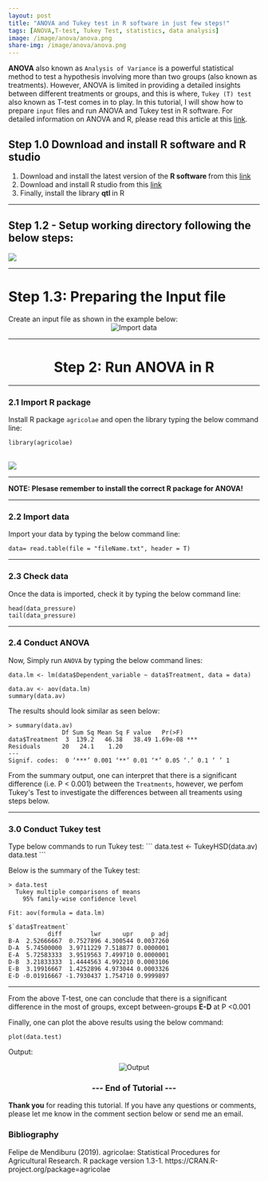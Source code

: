 ```yaml
---
layout: post
title: "ANOVA and Tukey test in R software in just few steps!"
tags: [ANOVA,T-test, Tukey Test, statistics, data analysis]
image: /image/anova/anova.png
share-img: /image/anova/anova.png
---
```


__ANOVA__ also known as `Analysis of Variance` is a powerful statistical method to test a hypothesis involving more than two groups (also known as treatments). However, ANOVA is limited in providing a detailed insights between different treatments or groups, and this is where, `Tukey (T) test` also known as T-test comes in to play. In this tutorial, I will show how to prepare `input` files and run ANOVA and Tukey test in R software. For detailed information on ANOVA and R, please read this article at this 
<a href="https://rpubs.com/aaronsc32/anova-compare-more-than-two-groups">link</a>. 

<div id="amzn-assoc-ad-5aa4eae4-a805-4a28-b0fc-de63cef0ce9d"></div><script async src="//z-na.amazon-adsystem.com/widgets/onejs?MarketPlace=US&adInstanceId=5aa4eae4-a805-4a28-b0fc-de63cef0ce9d"></script>

<h2> Step 1.0 Download and install R software and R studio </h2>

<ol>
  <li> Download and install the latest version of the <strong> R software </strong> from this
    <a href="https://cran.r-project.org/mirrors.html"> link </a> </li>
  <li> Download and install R studio from this <a href="https://www.rstudio.com/products/rstudio/download">link</a></li>
  <li> Finally, install the library <strong> qtl </strong> in R </li>
</ol>


<hr>

<h2> Step 1.2 - Setup working directory following the below steps: </h2>
<img src="/image/cim/setupdir.gif">

<hr>

<h1> Step 1.3: Preparing the Input file </h1>
Create an input file as shown in the example below:
<center><img src="/image/anova/input1.JPG" alt="Import data"></center>

<hr>

<center><h1> Step 2: Run ANOVA in R</h1></center>
<hr>
<h3> 2.1 Import R package </h3>

Install R package `agricolae` and open the library typing the below command line:
```
library(agricolae)
```
<br>

<img src="/image/cim/installlibrary.gif">

<hr>

__NOTE: Plesase remember to install the correct R package for ANOVA!__

  
<hr>
<h3> 2.2 Import data </h3>

Import your data by typing the below command line:
```
data= read.table(file = "fileName.txt", header = T)
```

<hr>
<h3> 2.3 Check data </h3>

Once the data is imported, check it by typing the below command line:
```
head(data_pressure)
tail(data_pressure)
```

<hr>
  
<h3> 2.4 Conduct ANOVA </h3>

Now, Simply run `ANOVA` by typing the below command lines:
```
data.lm <- lm(data$Dependent_variable ~ data$Treatment, data = data)

data.av <- aov(data.lm)
summary(data.av)
```

The results should look similar as seen below:
```
> summary(data.av)
               Df Sum Sq Mean Sq F value   Pr(>F)    
data$Treatment  3  139.2   46.38   38.49 1.69e-08 ***
Residuals      20   24.1    1.20                     
---
Signif. codes:  0 ‘***’ 0.001 ‘**’ 0.01 ‘*’ 0.05 ‘.’ 0.1 ‘ ’ 1
```

From the summary output, one can interpret that there is a significant difference (i.e. P < 0.001) between the `Treatments`, however, we perfom Tukey's Test to investigate the differences between all treaments using steps below.

  
<hr>
<h3> 3.0 Conduct Tukey test </h3>
Type below commands to run Tukey test:
```
data.test <- TukeyHSD(data.av)
data.test
```

Below is the summary of the Tukey test:
```
> data.test
  Tukey multiple comparisons of means
    95% family-wise confidence level

Fit: aov(formula = data.lm)

$`data$Treatment`
           diff        lwr      upr     p adj
B-A  2.52666667  0.7527896 4.300544 0.0037260
D-A  5.74500000  3.9711229 7.518877 0.0000001
E-A  5.72583333  3.9519563 7.499710 0.0000001
D-B  3.21833333  1.4444563 4.992210 0.0003106
E-B  3.19916667  1.4252896 4.973044 0.0003326
E-D -0.01916667 -1.7930437 1.754710 0.9999897
```
<hr>

From the above T-test, one can conclude that there is a significant difference in the most of groups, except between-groups __E-D__ at P <0.001

Finally, one can plot the above results using the below command:
```
plot(data.test)
```
Output:

<center><img src="/image/anova/ttest.png" alt="Output"></center>

<center><h3> --- End of Tutorial --- </h3></center>

<div id="amzn-assoc-ad-5aa4eae4-a805-4a28-b0fc-de63cef0ce9d"></div><script async src="//z-na.amazon-adsystem.com/widgets/onejs?MarketPlace=US&adInstanceId=5aa4eae4-a805-4a28-b0fc-de63cef0ce9d"></script>

__Thank you__ for reading this tutorial. If you have any questions or comments, please let me know in the comment section below or send me an email. 


<h3> Bibliography </h3>
<p>
  Felipe de Mendiburu (2019). agricolae: Statistical Procedures for
  Agricultural Research. R package version 1.3-1.
  https://CRAN.R-project.org/package=agricolae
</p>
